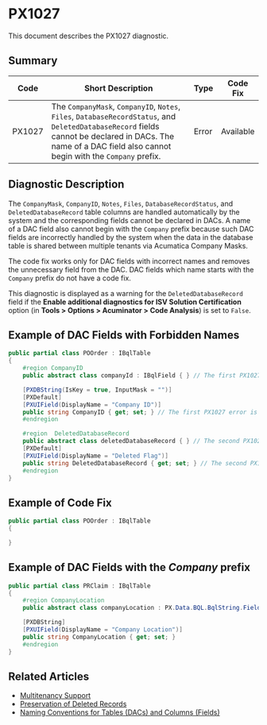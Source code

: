 # PX1027
This document describes the PX1027 diagnostic.

## Summary

| Code   | Short Description                                                                                                                                                                                             | Type  | Code Fix  | 
| ------ | ------------------------------------------------------------------------------------------------------------------------------------------------------------------------------------------------------------- | ----- | --------- | 
| PX1027 | The `CompanyMask`, `CompanyID`, `Notes`, `Files`, `DatabaseRecordStatus`, and `DeletedDatabaseRecord` fields cannot be declared in DACs. The name of a DAC field also cannot begin with the `Company` prefix. | Error | Available |

## Diagnostic Description
The `CompanyMask`, `CompanyID`, `Notes`, `Files`, `DatabaseRecordStatus`, and `DeletedDatabaseRecord` table columns are handled automatically by the system and the corresponding fields cannot be declared in DACs. 
A name of a DAC field also cannot begin with the `Company` prefix because such DAC fields are incorrectly handled by the system when the data in the database table is shared between multiple tenants via Acumatica Company Masks. 

The code fix works only for DAC fields with incorrect names and removes the unnecessary field from the DAC. DAC fields which name starts with the `Company` prefix do not have a code fix.

This diagnostic is displayed as a warning for the `DeletedDatabaseRecord` field if the **Enable additional diagnostics for ISV Solution Certification** option (in **Tools > Options > Acuminator > Code Analysis**) is set to `False`.

## Example of DAC Fields with Forbidden Names

```C#
public partial class POOrder : IBqlTable
{
    #region CompanyID
    public abstract class companyId : IBqlField { } // The first PX1027 error is displayed for this line.

    [PXDBString(IsKey = true, InputMask = "")]
    [PXDefault]
    [PXUIField(DisplayName = "Company ID")]
    public string CompanyID { get; set; } // The first PX1027 error is also displayed for this line.
    #endregion

    #region  DeletedDatabaseRecord
    public abstract class deletedDatabaseRecord { } // The second PX1027 error is displayed for this line.
    [PXDefault]
    [PXUIField(DisplayName = "Deleted Flag")]
    public string DeletedDatabaseRecord { get; set; } // The second PX1027 error is also displayed for this line.
    #endregion
}
```

## Example of Code Fix

```C#
public partial class POOrder : IBqlTable
{

}
```

## Example of DAC Fields with the *Company* prefix

```C#
public partial class PRClaim : IBqlTable
{
    #region CompanyLocation
    public abstract class companyLocation : PX.Data.BQL.BqlString.Field<companyLocation> { }

    [PXDBString]
    [PXUIField(DisplayName = "Company Location")]
    public string CompanyLocation { get; set; } 
    #endregion
}
```

## Related Articles

 - [Multitenancy Support](https://help.acumatica.com/Help?ScreenId=ShowWiki&pageid=d0945e20-1949-40b1-bd0f-92c7c432aa24)
 - [Preservation of Deleted Records](https://help.acumatica.com/Help?ScreenId=ShowWiki&pageid=4a1939a3-26aa-49e3-83c6-5bcc884e66b9)
 - [Naming Conventions for Tables (DACs) and Columns (Fields)](https://help.acumatica.com/Help?ScreenId=ShowWiki&pageid=74ee714c-b70a-4f67-8647-329c5b774b2c)